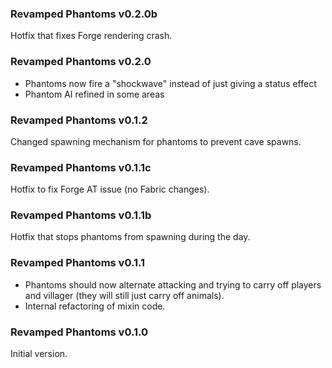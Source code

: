 ### Revamped Phantoms v0.2.0b

Hotfix that fixes Forge rendering crash.

### Revamped Phantoms v0.2.0

- Phantoms now fire a "shockwave" instead of just giving a status effect
- Phantom AI refined in some areas

### Revamped Phantoms v0.1.2

Changed spawning mechanism for phantoms to prevent cave spawns.

### Revamped Phantoms v0.1.1c

Hotfix to fix Forge AT issue (no Fabric changes).

### Revamped Phantoms v0.1.1b

Hotfix that stops phantoms from spawning during the day.

### Revamped Phantoms v0.1.1

- Phantoms should now alternate attacking and trying to carry off players and villager (they will still just carry off animals).
- Internal refactoring of mixin code.

### Revamped Phantoms v0.1.0

Initial version.